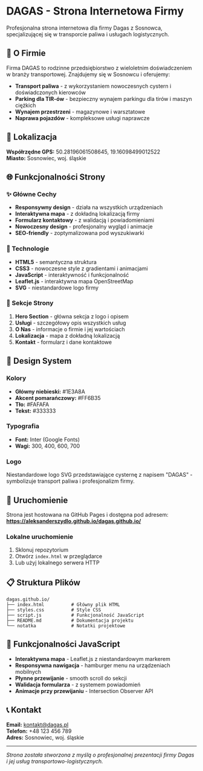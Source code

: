 # DAGAS - Strona Internetowa Firmy

Profesjonalna strona internetowa dla firmy Dagas z Sosnowca, specjalizującej się w transporcie paliwa i usługach logistycznych.

## 🚛 O Firmie

Firma DAGAS to rodzinne przedsiębiorstwo z wieloletnim doświadczeniem w branży transportowej. Znajdujemy się w Sosnowcu i oferujemy:

- **Transport paliwa** - z wykorzystaniem nowoczesnych cystern i doświadczonych kierowców
- **Parking dla TIR-ów** - bezpieczny wynajem parkingu dla tirów i maszyn ciężkich
- **Wynajem przestrzeni** - magazynowe i warsztatowe
- **Naprawa pojazdów** - kompleksowe usługi naprawcze

## 📍 Lokalizacja

**Współrzędne GPS:** 50.28196061508645, 19.16098499012522  
**Miasto:** Sosnowiec, woj. śląskie

## 🌐 Funkcjonalności Strony

### ✨ Główne Cechy
- **Responsywny design** - działa na wszystkich urządzeniach
- **Interaktywna mapa** - z dokładną lokalizacją firmy
- **Formularz kontaktowy** - z walidacją i powiadomieniami
- **Nowoczesny design** - profesjonalny wygląd i animacje
- **SEO-friendly** - zoptymalizowana pod wyszukiwarki

### 🎨 Technologie
- **HTML5** - semantyczna struktura
- **CSS3** - nowoczesne style z gradientami i animacjami
- **JavaScript** - interaktywność i funkcjonalność
- **Leaflet.js** - interaktywna mapa OpenStreetMap
- **SVG** - niestandardowe logo firmy

### 📱 Sekcje Strony
1. **Hero Section** - główna sekcja z logo i opisem
2. **Usługi** - szczegółowy opis wszystkich usług
3. **O Nas** - informacje o firmie i jej wartościach
4. **Lokalizacja** - mapa z dokładną lokalizacją
5. **Kontakt** - formularz i dane kontaktowe

## 🎨 Design System

### Kolory
- **Główny niebieski:** #1E3A8A
- **Akcent pomarańczowy:** #FF6B35
- **Tło:** #FAFAFA
- **Tekst:** #333333

### Typografia
- **Font:** Inter (Google Fonts)
- **Wagi:** 300, 400, 600, 700

### Logo
Niestandardowe logo SVG przedstawiające cysternę z napisem "DAGAS" - symbolizuje transport paliwa i profesjonalizm firmy.

## 🚀 Uruchomienie

Strona jest hostowana na GitHub Pages i dostępna pod adresem:
**https://aleksanderszydlo.github.io/dagas.github.io/**

### Lokalne uruchomienie
1. Sklonuj repozytorium
2. Otwórz `index.html` w przeglądarce
3. Lub użyj lokalnego serwera HTTP

## 📋 Struktura Plików

```
dagas.github.io/
├── index.html          # Główny plik HTML
├── styles.css          # Style CSS
├── script.js           # Funkcjonalność JavaScript
├── README.md           # Dokumentacja projektu
└── notatka             # Notatki projektowe
```

## 🔧 Funkcjonalności JavaScript

- **Interaktywna mapa** - Leaflet.js z niestandardowym markerem
- **Responsywna nawigacja** - hamburger menu na urządzeniach mobilnych
- **Płynne przewijanie** - smooth scroll do sekcji
- **Walidacja formularza** - z systemem powiadomień
- **Animacje przy przewijaniu** - Intersection Observer API

## 📞 Kontakt

**Email:** kontakt@dagas.pl  
**Telefon:** +48 123 456 789  
**Adres:** Sosnowiec, woj. śląskie

---

*Strona została stworzona z myślą o profesjonalnej prezentacji firmy Dagas i jej usług transportowo-logistycznych.*
